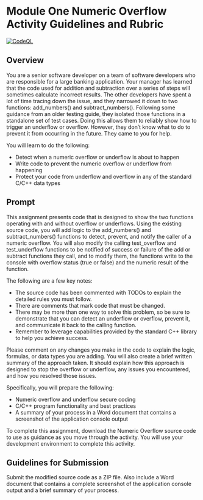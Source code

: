 # Module One Numeric Overflow Activity Guidelines and Rubric

[![CodeQL](https://github.com/rowland007/Numeric-Overflow-Coding/actions/workflows/codeql-analysis.yml/badge.svg)](https://github.com/rowland007/Numeric-Overflow-Coding/actions/workflows/codeql-analysis.yml)

## Overview
You are a senior software developer on a team of software developers who are responsible for a large banking application. Your manager has learned that the code used for addition and subtraction over a series of steps will sometimes calculate incorrect results. The other developers have spent a lot of time tracing down the issue, and they narrowed it down to two functions: add_numbers() and subtract_numbers(). Following some guidance from an older testing guide, they isolated those functions in a standalone set of test cases. Doing this allows them to reliably show how to trigger an underflow or overflow. However, they don’t know what to do to prevent it from occurring in the future. They came to you for help.

You will learn to do the following:

- Detect when a numeric overflow or underflow is about to happen
- Write code to prevent the numeric overflow or underflow from happening
- Protect your code from underflow and overflow in any of the standard C/C++ data types

## Prompt
This assignment presents code that is designed to show the two functions operating with and without overflow or underflows. Using the existing source code, you will add logic to the add_numbers() and subtract_numbers() functions to detect, prevent, and notify the caller of a numeric overflow. You will also modify the calling test_overflow and test_underflow functions to be notified of success or failure of the add or subtract functions they call, and to modify them, the functions write to the console with overflow status (true or false) and the numeric result of the function.

The following are a few key notes:

- The source code has been commented with TODOs to explain the detailed rules you must follow.
- There are comments that mark code that must be changed.
- There may be more than one way to solve this problem, so be sure to demonstrate that you can detect an underflow or overflow, prevent it, and communicate it back to the calling function.
- Remember to leverage capabilities provided by the standard C++ library to help you achieve success.

Please comment on any changes you make in the code to explain the logic, formulas, or data types you are adding. You will also create a brief written summary of the approach taken. It should explain how this approach is designed to stop the overflow or underflow, any issues you encountered, and how you resolved those issues.

Specifically, you will prepare the following:

- Numeric overflow and underflow secure coding
- C/C++ program functionality and best practices
- A summary of your process in a Word document that contains a screenshot of the application console output

To complete this assignment, download the Numeric Overflow source code to use as guidance as you move through the activity. You will use your development environment to complete this activity.

## Guidelines for Submission
Submit the modified source code as a ZIP file. Also include a Word document that contains a complete screenshot of the application console output and a brief summary of your process.
